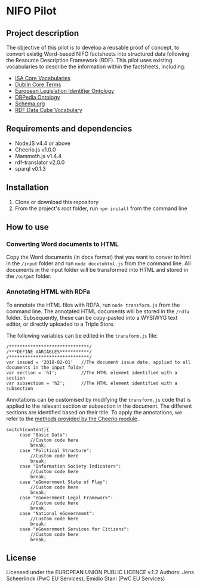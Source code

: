 # NIFO Pilot

## Project description

The objective of this pilot is to develop a reusable proof of concept, to convert existig Word-based NIFO factsheets into structured data following the Resource Description Framework (RDF). This pilot uses existing vocabularies to describe the information within the factsheets, including:

* [ISA Core Vocabularies](https://joinup.ec.europa.eu/page/core-vocabularies)
* [Dublin Core Terms](http://dublincore.org/documents/dcmi-terms/)
* [European Legislation Identifier Ontology](http://publications.europa.eu/mdr/eli/)
* [DBPedia Ontology](http://wiki.dbpedia.org/services-resources/ontology)
* [Schema.org](http://schema.org/)
* [RDF Data Cube Vocabulary](https://www.w3.org/TR/vocab-data-cube/)


## Requirements and dependencies

* NodeJS v4.4 or above
* Cheerio.js v1.0.0
* Mammoth.js v1.4.4
* rdf-translator v2.0.0
* sparql v0.1.3

## Installation

1. Clone or download this repository
2. From the project's root folder, run `npm install` from the command line

## How to use

### Converting Word documents to HTML

Copy the Word documents (in docx format) that you want to conver to html in the `/input` folder and run `node docxtohtml.js` from the command line.
All documents in the input folder will be transformed into HTML and stored in the `/output` folder.

### Annotating HTML with RDFa

To annotate the HTML files with RDFA, run `node transform.js` from the command line. The annotated HTML documents will be stored in the `/rdfa` folder. Subsequently, these can be copy-pasted into a WYSIWYG text editor, or directly uploaded to a Triple Store.

The following variables can be edited in the `transform.js` file:
```
/******************************/
/***DEFINE VARIABLES***********/
/******************************/
var issued = '2018-02-01' 	//The document issue date, applied to all documents in the input folder
var section = 'h1'; 		//The HTML element identified with a section
var subsection = 'h2'; 		//The HTML element identified with a subsection
```

Annotations can be customised by modifying the `transform.js` code that is applied to the relevant section or subsection in the document.
The different sections are identified based on their title. To apply the annotations, we refer to the [methods provided by the Cheerio module](https://github.com/cheeriojs/cheerio).
```
switch(content){
     case "Basic Data":
         //Custom code here
         break;
     case "Political Structure":
         //Custom code here
         break;
     case "Information Society Indicators":
         //Custom code here
         break;
     case "eGovernment State of Play":
         //Custom code here
         break;
     case "eGovernment Legal Framework":
         //Custom code here
         break;
     case "National eGovernment":
         //Custom code here
         break;
     case "eGovernment Services for Citizens":
         //Custom code here
         break;
```

## License

Licensed under the EUROPEAN UNION PUBLIC LICENCE v.1.2 
Authors: Jens Scheerlinck (PwC EU Services), Emidio Stani (PwC EU Services)